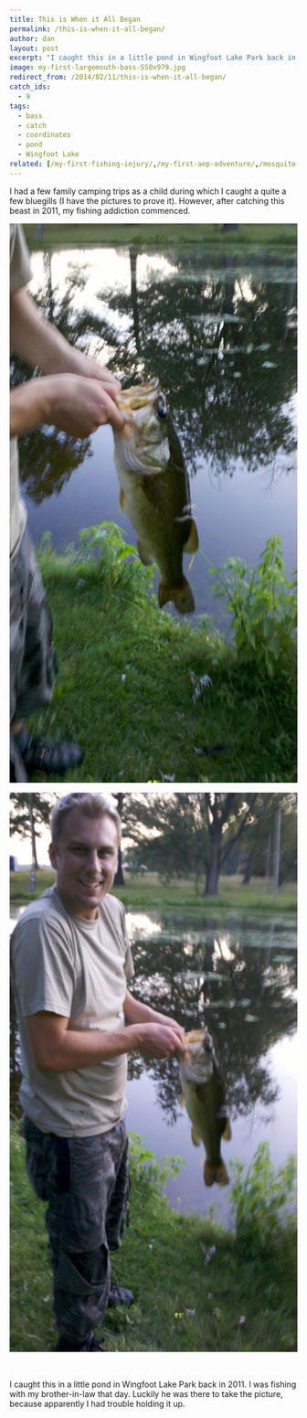 ```yaml
---
title: This is When it All Began
permalink: /this-is-when-it-all-began/
author: dan
layout: post
excerpt: "I caught this in a little pond in Wingfoot Lake Park back in 2011. I was fishing with my brother-in-law that day. Luckily he was there to take the picture, because apparently I had trouble holding it up."
image: my-first-largemouth-bass-550x979.jpg
redirect_from: /2014/02/11/this-is-when-it-all-began/
catch_ids:
  - 9
tags:
  - bass
  - catch
  - coordinates
  - pond
  - Wingfoot Lake
related: [/my-first-fishing-injury/,/my-first-aep-adventure/,/mosquito-lake-2012/,]
---
```

I had a few family camping trips as a child during which I caught a quite a few bluegills (I have the pictures to prove it). However, after catching this beast in 2011, my fishing addiction commenced.

<div id='gallery-1' class='gallery galleryid-10 gallery-columns-2 gallery-size-large'>
  <dl class='gallery-item'>
    <dt class='gallery-icon portrait'>
      <a href="/images/my-first-largemouth-bass-1456x2592.jpg"><img width="550" height="979" src="/images/my-first-largemouth-bass-550x979.jpg" class="attachment-large" alt="my first largemouth bass" /></a>
    </dt>
  </dl>
  <dl class='gallery-item'>
    <dt class='gallery-icon portrait'>
      <a href="/images/holding-my-first-largemouth-bass-1456x2592.jpg"><img width="550" height="979" src="/images/holding-my-first-largemouth-bass-550x979.jpg" class="attachment-large" alt="2011-07-16_20-37-37_482" /></a>
    </dt>
  </dl>
  <br style="clear: both" />
</div>

I caught this in a little pond in Wingfoot Lake Park back in 2011. I was fishing with my brother-in-law that day. Luckily he was there to take the picture, because apparently I had trouble holding it up.
